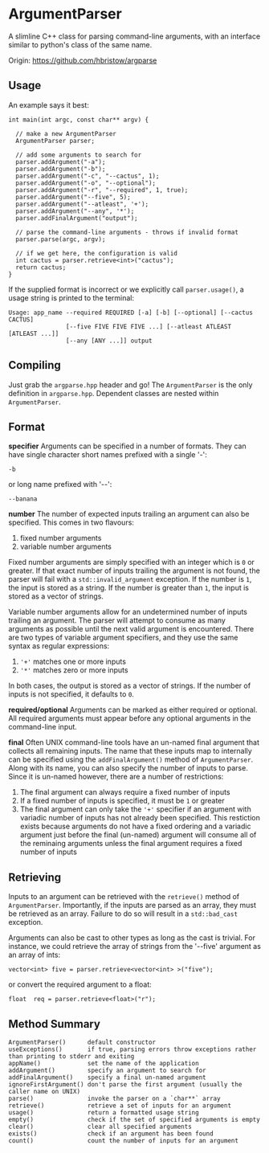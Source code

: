 ArgumentParser
==============
A slimline C++ class for parsing command-line arguments, with an interface similar to python's class of the same name.

Origin: https://github.com/hbristow/argparse

Usage
-----
An example says it best:

    int main(int argc, const char** argv) {

      // make a new ArgumentParser
      ArgumentParser parser;

      // add some arguments to search for
      parser.addArgument("-a");
      parser.addArgument("-b");
      parser.addArgument("-c", "--cactus", 1);
      parser.addArgument("-o", "--optional");
      parser.addArgument("-r", "--required", 1, true);
      parser.addArgument("--five", 5);
      parser.addArgument("--atleast", '+');
      parser.addArgument("--any", '*');
      parser.addFinalArgument("output");

      // parse the command-line arguments - throws if invalid format
      parser.parse(argc, argv);

      // if we get here, the configuration is valid
      int cactus = parser.retrieve<int>("cactus");
      return cactus;
    }

If the supplied format is incorrect or we explicitly call `parser.usage()`, a usage string is printed to the terminal:

    Usage: app_name --required REQUIRED [-a] [-b] [--optional] [--cactus CACTUS]
                    [--five FIVE FIVE FIVE ...] [--atleast ATLEAST [ATLEAST ...]]
                    [--any [ANY ...]] output

Compiling
---------
Just grab the `argparse.hpp` header and go! The `ArgumentParser` is the only definition in `argparse.hpp`. Dependent classes are nested within `ArgumentParser`.

Format
------
**specifier**
Arguments can be specified in a number of formats. They can have single character short names prefixed with a single '-':

    -b

or long name prefixed with '--':

    --banana

**number**
The number of expected inputs trailing an argument can also be specified. This comes in two flavours:


1. fixed number arguments
2. variable number arguments

Fixed number arguments are simply specified with an integer which is `0` or greater. If that exact number of inputs trailing the argument is not found, the parser will fail with a `std::invalid_argument` exception. If the number is `1`, the input is stored as a string. If the number is greater than `1`, the input is stored as a vector of strings.


Variable number arguments allow for an undetermined number of inputs trailing an argument. The parser will attempt to consume as many arguments as possible until the next valid argument is encountered. There are two types of variable argument specifiers, and they use the same syntax as regular expressions:

1. `'+'` matches one or more inputs
2. `'*'` matches zero or more inputs

In both cases, the output is stored as a vector of strings. If the number of inputs is not specified, it defaults to `0`.

**required/optional**
Arguments can be marked as either required or optional. All required arguments must appear before any optional arguments in the command-line input.

**final**
Often UNIX command-line tools have an un-named final argument that collects all remaining inputs. The name that these inputs map to internally can be specified using the `addFinalArgument()` method of `ArgumentParser`. Along with its name, you can also specify the number of inputs to parse. Since it is un-named however, there are a number of restrictions:

1. The final argument can always require a fixed number of inputs
2. If a fixed number of inputs is specified, it must be `1` or greater
3. The final argument can only take the `'+'` specifier if an argument with variadic number of inputs has not already been specified. This restiction exists because arguments do not have a fixed ordering and a variadic argument just before the final (un-named) argument will consume all of the reminaing arguments unless the final argument requires a fixed number of inputs

Retrieving
----------
Inputs to an argument can be retrieved with the `retrieve()` method of `ArgumentParser`. Importantly, if the inputs are parsed as an array, they must be retrieved as an array. Failure to do so will result in a `std::bad_cast` exception.

Arguments can also be cast to other types as long as the cast is trivial. For instance, we could retrieve the array of strings from the '--five' argument as an array of ints:

    vector<int> five = parser.retrieve<vector<int> >("five");

or convert the required argument to a float:

    float  req = parser.retrieve<float>("r");

Method Summary
--------------

    ArgumentParser()      default constructor
    useExceptions()       if true, parsing errors throw exceptions rather than printing to stderr and exiting
    appName()             set the name of the application
    addArgument()         specify an argument to search for
    addFinalArgument()    specify a final un-named argument
    ignoreFirstArgument() don't parse the first argument (usually the caller name on UNIX)
    parse()               invoke the parser on a `char**` array
    retrieve()            retrieve a set of inputs for an argument
    usage()               return a formatted usage string
    empty()               check if the set of specified arguments is empty
    clear()               clear all specified arguments
    exists()              check if an argument has been found
    count()               count the number of inputs for an argument

